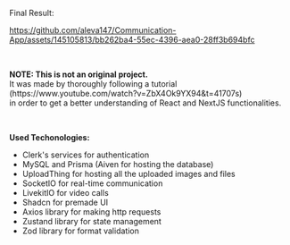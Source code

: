 Final Result:

https://github.com/aleva147/Communication-App/assets/145105813/bb262ba4-55ec-4396-aea0-28ff3b694bfc

<br/>
<p>
 <b>NOTE: This is not an original project.</b> <br/>
 It was made by thoroughly following a tutorial <br/>
 (https://www.youtube.com/watch?v=ZbX4Ok9YX94&t=41707s) <br/>
 in order to get a better understanding of React and NextJS functionalities. <br/>
</p>

<br/>

<b>Used Techonologies:</b>
<ul>
 <li>Clerk's services for authentication</li>
 <li>MySQL and Prisma (Aiven for hosting the database)</li>
 <li>UploadThing for hosting all the uploaded images and files</li>
 <li>SocketIO for real-time communication</li>
 <li>LivekitIO for video calls</li>
 <li>Shadcn for premade UI</li>
 <li>Axios library for making http requests</li>
 <li>Zustand library for state management</li>
 <li>Zod library for format validation</li>
</ul>
